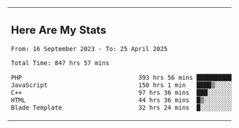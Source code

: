 <table border="0">
 <tr>
  <td>
      <h2>Here Are My Stats</h2>
 <!--START_SECTION:waka-->

```txt
From: 16 September 2023 - To: 25 April 2025

Total Time: 847 hrs 57 mins

PHP                                393 hrs 56 mins ███████████▒░░░░░░░░░░░░░   45.88 %
JavaScript                         150 hrs 1 min   ████▒░░░░░░░░░░░░░░░░░░░░   17.47 %
C++                                97 hrs 36 mins  ███░░░░░░░░░░░░░░░░░░░░░░   11.37 %
HTML                               44 hrs 36 mins  █▒░░░░░░░░░░░░░░░░░░░░░░░   05.20 %
Blade Template                     32 hrs 24 mins  █░░░░░░░░░░░░░░░░░░░░░░░░   03.77 %
```

<!--END_SECTION:waka-->
  </td>
    <td>
   <div align="start">
        <a href="https://open.spotify.com/user/dxso20he52f5d4ti73duavf95">
        <img width="200px" src="https://spotify-github-profile.kittinanx.com/api/view.svg?uid=dxso20he52f5d4ti73duavf95&cover_image=true&theme=default&show_offline=false&background_color=121212&interchange=false" alt="Spotify Now Playing">
    </a>
</div> 

  </td>
 </tr>

</table>





